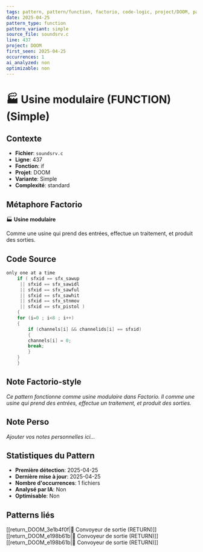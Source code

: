 ```yaml
---
tags: pattern, pattern/function, factorio, code-logic, project/DOOM, pattern/variant/simple
date: 2025-04-25
pattern_type: function
pattern_variant: simple
source_file: soundsrv.c
line: 437
project: DOOM
first_seen: 2025-04-25
occurrences: 1
ai_analyzed: non
optimizable: non
---
```


# 🏭 Usine modulaire (FUNCTION) (Simple)

## Contexte
- **Fichier**: `soundsrv.c`
- **Ligne**: 437
- **Fonction**: if
- **Projet**: DOOM
- **Variante**: Simple
- **Complexité**: standard

## Métaphore Factorio
🏭 **Usine modulaire**

Comme une usine qui prend des entrées, effectue un traitement, et produit des sorties.

## Code Source
```c
only one at a time
    if ( sfxid == sfx_sawup
	 || sfxid == sfx_sawidl
	 || sfxid == sfx_sawful
	 || sfxid == sfx_sawhit
	 || sfxid == sfx_stnmov
	 || sfxid == sfx_pistol )
    {
	for (i=0 ; i<8 ; i++)
	{
	    if (channels[i] && channelids[i] == sfxid)
	    {
		channels[i] = 0;
		break;
	    }
	}
    }
```

## Note Factorio-style
*Ce pattern fonctionne comme usine modulaire dans Factorio. Il comme une usine qui prend des entrées, effectue un traitement, et produit des sorties.*

## Note Perso
*Ajouter vos notes personnelles ici...*

## Statistiques du Pattern
- **Première détection**: 2025-04-25
- **Dernière mise à jour**: 2025-04-25
- **Nombre d'occurrences**: 1 fichiers
- **Analysé par IA**: Non
- **Optimisable**: Non

## Patterns liés
[[return_DOOM_3e1b4f0f|🚚 Convoyeur de sortie (RETURN)]]
[[return_DOOM_e198b61b|🚚 Convoyeur de sortie (RETURN)]]
[[return_DOOM_e198b61b|🚚 Convoyeur de sortie (RETURN)]]
